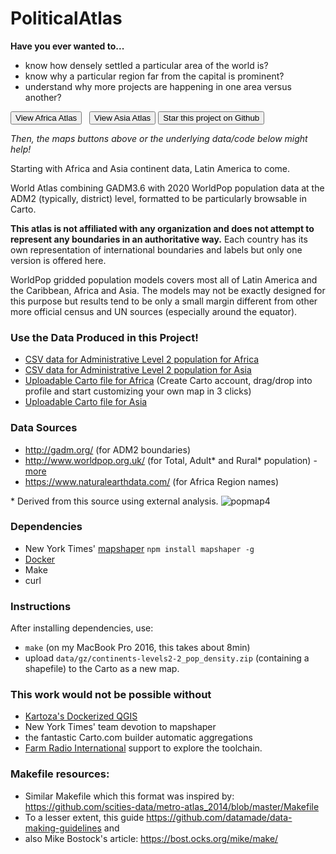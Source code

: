 # PoliticalAtlas
**Have you ever wanted to...**

* know how densely settled a particular area of the world is?
* know why a particular region far from the capital is prominent?
* understand why more projects are happening in one area versus another?

<div class="text-center">
<a href="/PoliticalAtlas/africa"><button type="button" class="btn btn-primary">View Africa Atlas</button></a> &nbsp;
<a href="/PoliticalAtlas/asia"><button type="button" class="btn btn-primary">View Asia Atlas</button></a> <a href="https://github.com/thadk/WorldPoliticalPopulation"><button type="button" class="btn btn-primary">Star this project on Github</button></a> 
</div>

*Then, the maps buttons above or the underlying data/code below might help!*

Starting with Africa and Asia continent data, Latin America to come.

World Atlas combining GADM3.6 with 2020 WorldPop population data at the ADM2 (typically, district) level, formatted to be particularly browsable in Carto. 

**This atlas is not affiliated with any organization and does not attempt to represent any boundaries in an authoritative way.** Each country has its own representation of international boundaries and labels but only one version is offered here.

WorldPop gridded population models covers most all of Latin America and the Caribbean, Africa and Asia. The models may not be exactly designed for this purpose but results tend to be only a small margin different from other more official census and UN sources (especially around the equator).

### Use the Data Produced in this Project!
* [CSV data for Administrative Level 2 population for Africa](https://github.com/thadk/PoliticalAtlas/raw/master/data/csv/continents-levels2-AFR_pop_density.csv) 
* [CSV data for Administrative Level 2 population for Asia](https://github.com/thadk/PoliticalAtlas/raw/master/data/csv/continents-levels2-Asia_pop_density.csv)
* [Uploadable Carto file for Africa](https://s3.amazonaws.com/peacecorps-osm/AfricaAtlas.carto) (Create Carto account, drag/drop into profile and start customizing your own map in 3 clicks)
* [Uploadable Carto file for Asia](https://s3.amazonaws.com/peacecorps-osm/AsiaAtlas.carto) 

### Data Sources

* http://gadm.org/ (for ADM2 boundaries)
* http://www.worldpop.org.uk/ (for Total, Adult\* and Rural\* population) -[more](https://www.nature.com/articles/sdata20171)
* https://www.naturalearthdata.com/ (for Africa Region names)

\* Derived from this source using external analysis.
![popmap4](https://user-images.githubusercontent.com/283343/41951032-f0072980-7996-11e8-8e56-620c4881a40c.gif)

### Dependencies
* New York Times' [mapshaper](https://github.com/mbloch/mapshaper) `npm install
  mapshaper -g`
* [Docker](https://www.docker.com/community-edition)
* Make
* curl

### Instructions
After installing dependencies, use:
* `make` (on my MacBook Pro 2016, this takes about 8min)
* upload `data/gz/continents-levels2-2_pop_density.zip` (containing a
  shapefile) to the
Carto as a new map.

### This work would not be possible without
* [Kartoza's Dockerized QGIS](https://github.com/kartoza/docker-qgis-desktop)
* New York Times' team devotion to mapshaper
* the fantastic Carto.com builder automatic aggregations
* [Farm Radio International](http://www.farmradio.org/) support to explore the toolchain.

### Makefile resources:
* Similar Makefile which this format was inspired by: https://github.com/scities-data/metro-atlas_2014/blob/master/Makefile
* To a lesser extent, this guide https://github.com/datamade/data-making-guidelines and
* also Mike Bostock's article: https://bost.ocks.org/mike/make/
